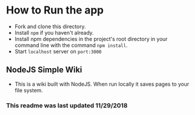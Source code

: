 # How to Run the app 
- Fork and clone this directory. 
- Install `npm` if you haven't already.
- Install npm dependencies in the project's root directory in your command line with the command `npm install`.
- Start `localhost` server on `port:3000`
## NodeJS Simple Wiki
- This is a wiki built with NodeJS. When run locally it saves pages to your file system.

### This readme was last updated 11/29/2018 
